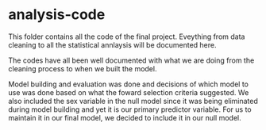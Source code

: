 # analysis-code


This folder contains all the code of the final project. Eveything from data cleaning to all the statistical annlaysis will be documented here.

The codes have all been well documented with what we are doing from the cleaning process to  when we built the model.

Model building and evaluation was done and decisions of which model to use was done based on what the foward selection criteria suggested. We also included the sex variable in the null model since it was being eliminated during model building and yet it is our primary predictor variable. For us to maintain it in our final model, we decided to include it in our null model. 
